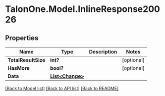 # TalonOne.Model.InlineResponse20026
## Properties

Name | Type | Description | Notes
------------ | ------------- | ------------- | -------------
**TotalResultSize** | **int?** |  | [optional] 
**HasMore** | **bool?** |  | [optional] 
**Data** | [**List&lt;Change&gt;**](Change.md) |  | 

[[Back to Model list]](../README.md#documentation-for-models) [[Back to API list]](../README.md#documentation-for-api-endpoints) [[Back to README]](../README.md)

